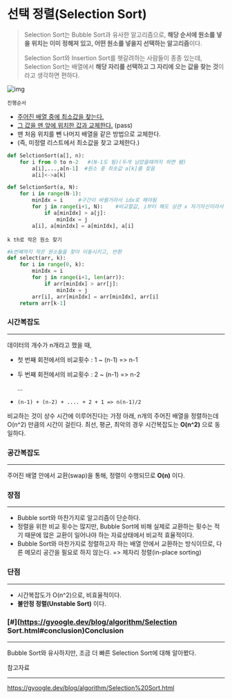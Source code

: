 # 선택 정렬(Selection Sort)

> Selection Sort는 Bubble Sort과 유사한 알고리즘으로, **해당 순서에 원소를 넣을 위치는 이미 정해져 있고, 어떤 원소를 넣을지 선택하는 알고리즘**이다.
>
> Selection Sort와 Insertion Sort를 헷갈려하는 사람들이 종종 있는데, Selection Sort는 배열에서 **해당 자리를 선택하고 그 자리에 오는 값을 찾는 것**이라고 생각하면 편하다.

![img](https://raw.githubusercontent.com/GimunLee/tech-refrigerator/master/Algorithm/resources/selection-sort-001.gif)



`진행순서`

- <u>주어진 배열 중에 최소값을 찾는다.</u>
- <u>그 값을 맨 앞에 위치한 값과 교체한다.</u> (pass)
- 맨 처음 위치를 뺀 나머지 배열을 같은 방법으로 교체한다.
-  (즉, 미정렬 리스트에서 최소값을 찾고 교체한다.)



```python
def SelctionSort(a[], n):
    for i from 0 to n-2   #(N-1도 됨)(두개 남았을때까지 하면 됌)
    	a[i],...,a[n-1]  #원소 중 최솟값 a[k]를 찾음
        a[i]<->a[k]
```

```python
def SelctionSort(a, N):
    for i in range(N-1):
        minIdx = i     #구간이 바뀔거라서 idx로 해야됨
        for j in range(i+1, N):    #비교할값, i부터 해도 상관 x 자기자신이라서
            if a[minIdx] > a[j]:
                minIdx = j
        a[i], a[minIdx] = a[minIdx], a[i]
```



`k th로 작은 원소 찾기`

```python
#k번째까지 작은 원소들을 찾아 이동시키고, 반환
def select(arr, k):
    for i in range(0, k):
    	minIdx = i
        for j in range(i+1, len(arr)):
            if arr[minIdx] > arr[j]:
                minIdx = j
        arr[i], arr[minIdx] = arr[minIdx], arr[i]
    return arr[k-1]
```







### 시간복잡도

------

데이터의 개수가 n개라고 했을 때,

- 첫 번째 회전에서의 비교횟수 : 1 ~ (n-1) => n-1

- 두 번째 회전에서의 비교횟수 : 2 ~ (n-1) => n-2

  ...

- `(n-1) + (n-2) + .... + 2 + 1 => n(n-1)/2`

비교하는 것이 상수 시간에 이루어진다는 가정 아래, n개의 주어진 배열을 정렬하는데 O(n^2) 만큼의 시간이 걸린다. 최선, 평균, 최악의 경우 시간복잡도는 **O(n^2)** 으로 동일하다.



### 공간복잡도

------

주어진 배열 안에서 교환(swap)을 통해, 정렬이 수행되므로 **O(n)** 이다.



### 장점

------

- Bubble sort와 마찬가지로 알고리즘이 단순하다.
- 정렬을 위한 비교 횟수는 많지만, Bubble Sort에 비해 실제로 교환하는 횟수는 적기 때문에 많은 교환이 일어나야 하는 자료상태에서 비교적 효율적이다.
- Bubble Sort와 마찬가지로 정렬하고자 하는 배열 안에서 교환하는 방식이므로, 다른 메모리 공간을 필요로 하지 않는다. => 제자리 정렬(in-place sorting)



### 단점

------

- 시간복잡도가 O(n^2)으로, 비효율적이다.
- **불안정 정렬(Unstable Sort)** 이다.



### [#](https://gyoogle.dev/blog/algorithm/Selection Sort.html#conclusion)Conclusion

------

Bubble Sort와 유사하지만, 조금 더 빠른 Selection Sort에 대해 알아봤다. 







참고자료

---

https://gyoogle.dev/blog/algorithm/Selection%20Sort.html